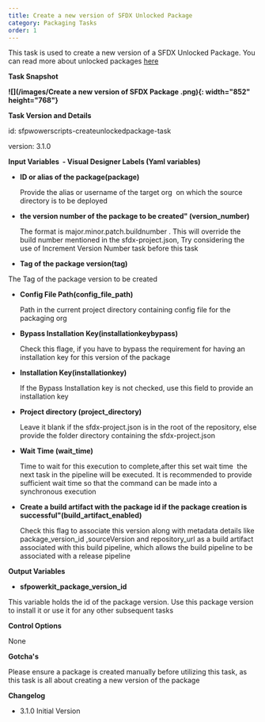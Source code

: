 ```yaml
---
title: Create a new version of SFDX Unlocked Package 
category: Packaging Tasks
order: 1
---
```


This task is used to create a new version of a SFDX Unlocked Package. You can read more about unlocked packages [here](https://developer.salesforce.com/docs/atlas.en-us.sfdx_dev.meta/sfdx_dev/sfdx_dev_dev2gp.htm)

**Task Snapshot**

**![](/images/Create a new version of SFDX Package .png){: width="852" height="768"}**

**Task Version and Details**

id: sfpwowerscripts-createunlockedpackage-task

version: 3.1.0

**Input Variables&nbsp; - Visual Designer Labels (Yaml variables)**

* **ID or alias of the package(package)**

  Provide the alias or username of the target org&nbsp; on which the source directory is to be deployed

* **the version number of the package to be created" (version\_number)**

  The format is major.minor.patch.buildnumber . This will override the build number mentioned in the sfdx-project.json, Try considering the use of Increment Version Number task before this task

* **Tag of the package version(tag)**

The Tag of the package version to be created

* **Config File Path(config\_file\_path)**

  Path in the current project directory containing config file for the packaging org

* **Bypass Installation Key(installationkeybypass)**

  Check this flage, if you have to bypass the requirement for having an installation key for this version of the package

* **Installation Key(installationkey)**

  If the Bypass Installation key is not checked, use this field to provide an installation key

* **Project directory (project\_directory)**

  Leave it blank if the sfdx-project.json is in the root of the repository, else provide the folder directory containing the sfdx-project.json

* **Wait Time (wait\_time)**

  Time to wait for this execution to complete,after this set wait time&nbsp; the next task in the pipeline will be executed. It is recommended to provide sufficient wait time so that the command can be made into a synchronous execution

* **Create a build artifact with the package id if the package creation is successful"(build\_artifact\_enabled)**

  Check this flag to associate this version along with metadata details like package\_version\_id ,sourceVersion and repository\_url as a build artifact associated with this build pipeline, which allows the build pipeline to be associated with a release pipeline

**Output Variables**

* **sfpowerkit\_package\_version\_id**

This variable holds the id of the package version. Use this package version to install it or use it for any other subsequent tasks

**Control Options**

None

**Gotcha's**

Please ensure a package is created manually before utilizing this task, as this task is all about creating a new version of the package

**Changelog**

* 3\.1.0 Initial Version